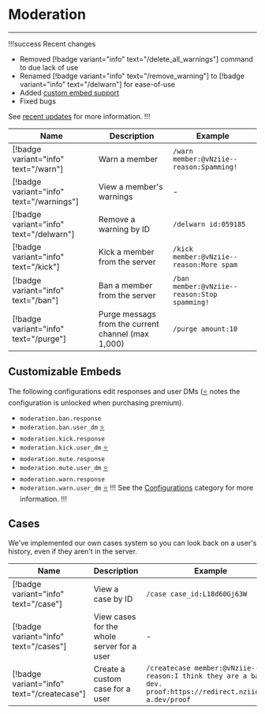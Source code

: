 # Moderation
---

!!!success Recent changes
- Removed [!badge variant="info" text="/delete_all_warnings"] command to due lack of use
- Renamed [!badge variant="info" text="/remove_warning"] to [!badge variant="info" text="/delwarn"] for ease-of-use
- Added [custom embed support](#customized-embeds)
- Fixed bugs

See [recent updates](/updates) for more information.
!!!

Name | Description | Example |
--- | --- | --- |
[!badge variant="info" text="/warn"] | Warn a member | `/warn member:@vNziie-- reason:Spamming!`
[!badge variant="info" text="/warnings"] | View a member's warnings | -
[!badge variant="info" text="/delwarn"] | Remove a warning by ID | `/delwarn id:059185`
[!badge variant="info" text="/kick"] | Kick a member from the server | `/kick member:@vNziie-- reason:More spam`
[!badge variant="info" text="/ban"] | Ban a member from the server | `/ban member:@vNziie-- reason:Stop spamming!`
[!badge variant="info" text="/purge"] | Purge messags from the current channel (max 1,000) | `/purge amount:10`

## Customizable Embeds
The following configurations edit responses and user DMs ([⭐](https://servermanagerbot.ml/premium) notes the configuration is unlocked when purchasing premium).
- `moderation.ban.response`
- `moderation.ban.user_dm` [⭐](https://servermanagerbot.ml/premium)
- `moderation.kick.response`
- `moderation.kick.user_dm` [⭐](https://servermanagerbot.ml/premium)
- `moderation.mute.response`
- `moderation.mute.user_dm` [⭐](https://servermanagerbot.ml/premium)
- `moderation.warn.response`
- `moderation.warn.user_dm` [⭐](https://servermanagerbot.ml/premium)
!!!
See the [Configurations](../configurations) category for more information.
!!!
## Cases
We've implemented our own cases system so you can look back on a user's history, even if they aren't in the server.

Name | Description | Example
--- | --- | --- |
[!badge variant="info" text="/case"] | View a case by ID | `/case case_id:L18d60Gj63W`
[!badge variant="info" text="/cases"] | View cases for the whole server for a user | -
[!badge variant="info" text="/createcase"] | Create a custom case for a user | `/createcase member:@vNziie-- reason:I think they are a bad dev. proof:https://redirect.nziie.is-a.dev/proof`
